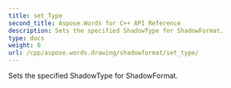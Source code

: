 ```yaml
---
title: set_Type
second_title: Aspose.Words for C++ API Reference
description: Sets the specified ShadowType for ShadowFormat. 
type: docs
weight: 0
url: /cpp/aspose.words.drawing/shadowformat/set_type/
---
```


Sets the specified ShadowType for ShadowFormat. 

